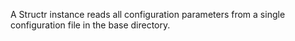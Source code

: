 A Structr instance reads all configuration parameters from a single configuration file in the base directory.

